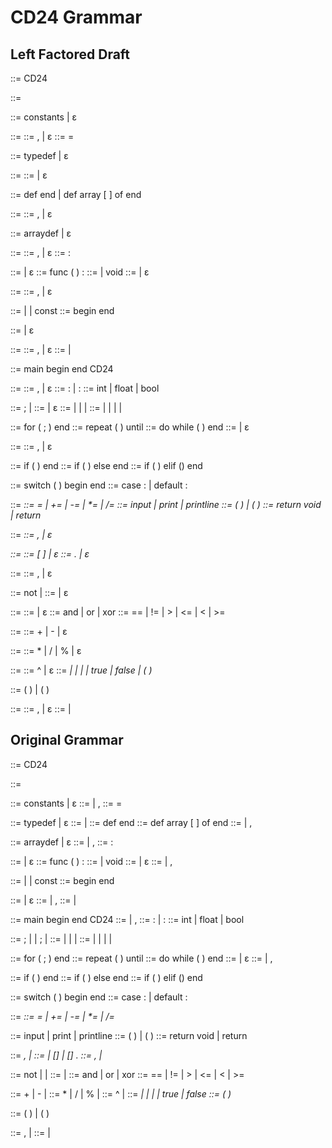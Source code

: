 # CD24 Grammar

<!-- prettier-ignore-start -->
## Left Factored Draft

<program> ::= CD24 <id> <globals> <funcs> <mainbody>

<globals> ::= <consts> <types> <arrays>

<consts> ::= constants <initlist> | ε
<!--INFO: Left factored: <initlist> ::= <init> | <init> , <initlist>-->
<initlist> ::= <init> <initlistopt>
<initlistopt> ::= , <initlist> | ε
<init> ::= <id> = <expr>

<types> ::= typedef <typelist> | ε
<!--INFO: Left Recursion - Left factored: <typelist> ::= <type> <typelist> | <type>-->
<typelist> ::= <type> <typelistopt>
<typelistopt> ::= <typelist> | ε
<!--INFO: Concatinated for readability -->
<type> ::= <structid> def <fields> end | <typeid> def array \[ <expr> \] of <structid> end
<!--INFO: Left factored: <fields> ::= <sdecl> | <sdecl> , <fields>-->
<fields> ::= <sdecl> <fieldsopt>
<fieldsopt> ::= , <fields> | ε

<arrays> ::= arraydef <arrdecls> | ε
<!--INFO: Left factored: <arrdecls> ::= <arrdecl> | <arrdecl> , <arrdecls> -->
<arrdecls> ::= <arrdecl> <arrdeclsopt>
<arrdeclsopt> ::= , <arrdecls> | ε
<arrdecl> ::= <id> : <typeid>

<!--BUG: Im not sure how to factor this one-->
<funcs> ::= <func> <funcs> | ε
<func> ::= func <id> ( <plist> ) : <rtype> <funcbody>
<rtype> ::= <stype> | void
<plist> ::= <params> | ε
<!--INFO: Left factored: <params> ::= <param> | <param> , <params>-->
<params> ::= <param> <paramsopt>
<paramsopt> ::= , <params> | ε
<param> ::= <sdecl> | <arrdecl> | const <arrdecl>
<funcbody> ::= <locals> begin <stats> end

<locals> ::= <dlist> | ε
<!--INFO: Left factored: <dlist> ::= <decl> | <decl> , <dlist>-->
<dlist> ::= <decl> <dlistopt>
<dlistopt> ::= , <dlist> | ε
<decl> ::= <sdecl> | <arrdecl>

<mainbody> ::= main <slist> begin <stats> end CD24 <id>
<!--INFO: Left factored: <slist> ::= <sdecl> | <sdecl> , <slist>-->
<slist> ::= <sdecl> <slistopt>
<slistopt> ::= , <slist> | ε
<sdecl> ::= <id> : <stype> | <id> : <structid>
<stype> ::= int | float | bool

<!--INFO: Left recursion - Left factored: <stats> ::= <stat> ; <stats> | <strstat> <stats> | <stat> ; | <strstat>-->
<stats> ::= <stat> ; <statsopt> | <strstat> <statsopt>
<statsopt> ::= <stats> | ε
<strstat> ::= <forstat> | <ifstat> | <switchstat> | <dostat>
<stat> ::= <reptstat> | <asgnstat> | <iostat> | <callstat> | <returnstat>

<forstat> ::= for ( <asgnlist> ; <bool> ) <stats> end
<repstat> ::= repeat ( <asgnlist> ) <stats> until <bool>
<dostat> ::= do <stats> while ( <bool> ) end
<asgnlist> ::= <alist> | ε
<!--INFO: Left factored: <alist> ::= <asgnstat> | <asgnstat> , <alist>-->
<alist> ::= <asgnstat> <alistopt>
<alistopt> ::= , <alist> | ε

<!--TODO: Check this grammar-->
<ifstat> ::= if ( <bool> ) <stats> end
<ifstat> ::= if ( <bool> ) <stats> else <stats> end
<ifstat> ::= if ( <bool> ) <stats> elif (<bool>) <stats> end

<switchstat> ::= switch ( <expr> ) begin <caselist> end
<caselist> ::= case <expr> : <stats> <caselist> | default : <stats>

<asgnstat> ::= <var> <asgnop> <bool>
<asgnop> ::= = | += | -= | *= | /=
<iostat> ::= input <vlist> | print <prlist> | printline <prlist>
<callstat> ::= <id> ( <elist> ) | <id> ( )
<returnstat> ::= return void | return <expr>

<vlist> ::= <var> <vlistopt>
<vlistopt> ::= , <vlist> | ε
<!--INFO: Left factored twice: <var> ::= <id> | <id>\[<expr>\] | <id>\[<expr>\] . <id>-->
<var> ::= <id> <varopt>
<varopt> ::= \[ <expr> \] <varfield> | ε
<varfield> ::= . <id> | ε
<!--INFO: Left factored: <elist> ::= <bool> , <elist> | <bool>-->
<elist> ::= <bool> <elistopt>
<elistopt> ::= , <elist> | ε

<!--INFO: Left factored: <bool> ::= not <bool> | <bool><logop> <rel> | <rel>-->
<bool> ::= not <bool> | <rel> <boolopt>
<boolopt> ::= <logop> <rel> <boolopt> | ε
<!--INFO: Left factored: <rel> ::= <expr> <relop><expr> | <expr>-->
<rel> ::= <expr> <relopt>
<relopt> ::= <relop> <expr> | ε
<logop> ::= and | or | xor
<relop> ::= == | != | > | <= | < | >=

<!--BUG: Return to this not completely factored-->
<!--INFO: Left recursive - Left factored: <expr> ::= <expr> + <term> | <expr> - <term> | <term>-->
<expr> ::= <term> <expropt>
<expropt> ::= + <term> <expropt> | - <term> <expropt> | ε
<!--BUG: Return to this not completely factored-->
<!--INFO: Left recursive - Left factored: <term> ::= <term> * <fact> | <term> / <fact> | <term> % <fact> | <fact>-->
<term> ::= <fact> <termopt>
<termopt> ::= * <fact> <termopt> | / <fact> <termopt> | % <fact> <termopt> | ε
<!--BUG: Return to this not completely factored-->
<!--INFO: Left recursive - Left factored: <fact> ::= <fact> ^ <exponent> | <exponent>-->
<fact> ::= <exponent> <factopt>
<factopt> ::= ^ <exponent> <factopt> | ε
<exponent> ::= <var> | <intlit> | <reallit> | <fncall> | true | false | ( <bool> )

<fncall> ::= <id> ( <elist> ) | <id> ( )

<!--INFO: Left recursive - Left factored: <prlist> ::= <printitem> , <prlist> | <printitem>-->
<prlist> ::= <printitem> <prlistopt>
<prlistopt> ::= , <prlist> | ε
<printitem> ::= <expr> | <string>

## Original Grammar

<program> ::= CD24 <id> <globals> <funcs> <mainbody>

<globals> ::= <consts> <types> <arrays>

<consts> ::= constants <initlist> | ε
<initlist> ::= <init> | <init> , <initlist>
<init> ::= <id> = <expr>

<types> ::= typedef <typelist> | ε
<typelist> ::= <type> <typelist> | <type>
<type> ::= <structid> def <fields> end
<type> ::= <typeid> def array \[ <expr> \] of <structid> end
<fields> ::= <sdecl> | <sdecl> , <fields>

<arrays> ::= arraydef <arrdecls> | ε
<arrdecls> ::= <arrdecl> | <arrdecl> , <arrdecls>
<arrdecl> ::= <id> : <typeid>

<funcs> ::= <func> <funcs> | ε
<func> ::= func <id> ( <plist> ) : <rtype> <funcbody>
<rtype> ::= <stype> | void
<plist> ::= <params> | ε
<params> ::= <param> | <param> , <params>
<param> ::= <sdecl> | <arrdecl> | const <arrdecl>
<funcbody> ::= <locals> begin <stats> end

<locals> ::= <dlist> | ε
<dlist> ::= <decl> | <decl> , <dlist>
<decl> ::= <sdecl> | <arrdecl>

<mainbody> ::= main <slist> begin <stats> end CD24 <id>
<slist> ::= <sdecl> | <sdecl> , <slist>
<sdecl> ::= <id> : <stype> | <id> : <structid>
<stype> ::= int | float | bool

<stats> ::= <stat> ; <stats> | <strstat> <stats> | <stat>; | <strstat>
<strstat> ::= <forstat> | <ifstat> | <switchstat> | <dostat>
<stat> ::= <reptstat> | <asgnstat> | <iostat> | <callstat> | <returnstat>

<forstat> ::= for ( <asgnlist> ; <bool> ) <stats> end
<repstat> ::= repeat ( <asgnlist> ) <stats> until <bool>
<dostat> ::= do <stats> while ( <bool> ) end
<asgnlist> ::= <alist> | ε
<alist> ::= <asgnstat> | <asgnstat> , <alist>

<ifstat> ::= if ( <bool> ) <stats> end
<ifstat> ::= if ( <bool> ) <stats> else <stats> end
<ifstat> ::= if ( <bool> ) <stats> elif (<bool>) <stats> end

<switchstat> ::= switch ( <expr> ) begin <caselist> end
<caselist> ::= case <expr> : <stats> <caselist> | default : <stats>

<asgnstat> ::= <var> <asgnop> <bool>
<asgnop> ::= = | += | -= | *= | /=

<iostat> ::= input <vlist> | print <prlist> | printline <prlist>
<callstat> ::= <id> ( <elist> ) | <id> ( )
<returnstat> ::= return void | return <expr>

<vlist> ::= <var> , <vlist> | <var>
<var> ::= <id> | <id>\[<expr>\] | <id>\[<expr>\] . <id>
<elist> ::= <bool> , <elist> | <bool>

<bool> ::= not <bool> | <bool><logop> <rel> | <rel>
<rel> ::= <expr> <relop><expr> | <expr>
<logop> ::= and | or | xor
<relop> ::= == | != | > | <= | < | >=

<expr> ::= <expr> + <term> | <expr> - <term> | <term>
<term> ::= <term> * <fact> | <term> / <fact> | <term> % <fact> | <fact>
<fact> ::= <fact> ^ <exponent> | <exponent>
<exponent> ::= <var> | <intlit> | <reallit> | <fncall> | true | false
<exponent> ::= ( <bool> )

<fncall> ::= <id> ( <elist> ) | <id> ( )

<prlist> ::= <printitem> , <prlist> | <printitem>
<printitem> ::= <expr> | <string>
<!-- prettier-ignore-end -->
